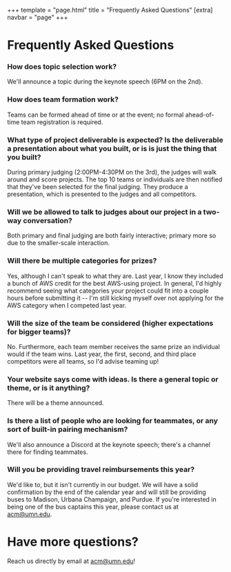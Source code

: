 +++
template = "page.html"
title = "Frequently Asked Questions"
[extra]
navbar = "page"
+++

# Frequently Asked Questions

### How does topic selection work?

We'll announce a topic during the keynote speech (6PM on the 2nd).

### How does team formation work?
	
Teams can be formed ahead of time or at the event; no formal ahead-of-time team registration is required.

### What type of project deliverable is expected? Is the deliverable a presentation about what you built, or is is just the thing that you built?
	
During primary judging (2:00PM-4:30PM on the 3rd), the judges will walk around and score projects. The top 10 teams or individuals are then notified that they've been selected for the final judging. They produce a presentation, which is presented to the judges and all competitors.
		
### Will we be allowed to talk to judges about our project in a two-way conversation?

Both primary and final judging are both fairly interactive; primary more so due to the smaller-scale interaction.

### Will there be multiple categories for prizes?
	
Yes, although I can't speak to what they are. Last year, I know they included a bunch of AWS credit for the best AWS-using project. In general, I'd highly recommend seeing what categories your project could fit into a couple hours before submitting it -- I'm still kicking myself over not applying for the AWS category when I competed last year.

### Will the size of the team be considered (higher expectations for bigger teams)?
	
No. Furthermore, each team member receives the same prize an individual would if the team wins. Last year, the first, second, and third place competitors were all teams, so I'd advise teaming up!

### Your website says come with ideas.  Is there a general topic or theme, or is it anything?
	
There will be a theme announced.

### Is there a list of people who are looking for teammates, or any sort of built-in pairing mechanism?
	
We'll also announce a Discord at the keynote speech; there's a channel there for finding teammates.

### Will you be providing travel reimbursements this year?

We'd like to, but it isn't currently in our budget. We will have a solid confirmation by the end of the calendar year and will still be providing buses to Madison, Urbana Champaign, and Purdue. If you're interested in being one of the bus captains this year, please contact us at [acm@umn.edu](mailto:acm@umn.edu).

# Have more questions?

Reach us directly by email at [acm@umn.edu](mailto:acm@umn.edu)!
